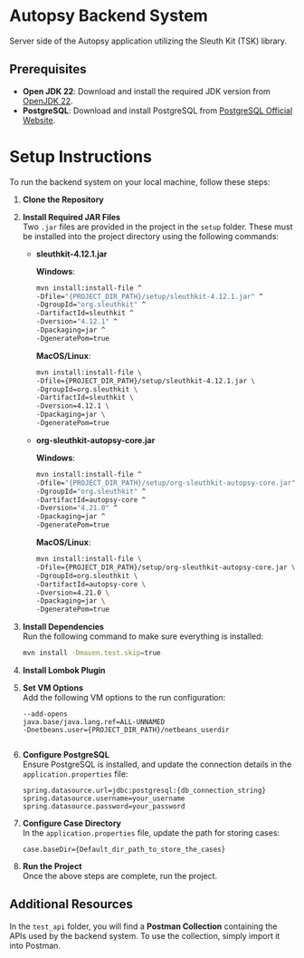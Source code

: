 # Autopsy Backend System
Server side of the Autopsy application utilizing the Sleuth Kit (TSK) library.

## Prerequisites
- **Open JDK 22**: Download and install the required JDK version from [OpenJDK 22](https://jdk.java.net/22/).
- **PostgreSQL**: Download and install PostgreSQL from [PostgreSQL Official Website](https://www.postgresql.org/download/).

# Setup Instructions

To run the backend system on your local machine, follow these steps:

1. **Clone the Repository**  

3. **Install Required JAR Files**  
   Two `.jar` files are provided in the project in the `setup` folder. These must be installed into the project directory using the following commands:

   - **sleuthkit-4.12.1.jar**

     **Windows**:
     ```bash
     mvn install:install-file ^
     -Dfile="{PROJECT_DIR_PATH}/setup/sleuthkit-4.12.1.jar" ^
     -DgroupId="org.sleuthkit" ^
     -DartifactId=sleuthkit ^
     -Dversion="4.12.1" ^
     -Dpackaging=jar ^
     -DgeneratePom=true
     ```

     **MacOS/Linux**:
     ```bash
     mvn install:install-file \
     -Dfile={PROJECT_DIR_PATH}/setup/sleuthkit-4.12.1.jar \
     -DgroupId=org.sleuthkit \
     -DartifactId=sleuthkit \
     -Dversion=4.12.1 \
     -Dpackaging=jar \
     -DgeneratePom=true
     ```

   - **org-sleuthkit-autopsy-core.jar**

     **Windows**:
     ```bash
     mvn install:install-file ^
     -Dfile="{PROJECT_DIR_PATH}/setup/org-sleuthkit-autopsy-core.jar" ^
     -DgroupId="org.sleuthkit" ^
     -DartifactId=autopsy-core ^
     -Dversion="4.21.0" ^
     -Dpackaging=jar ^
     -DgeneratePom=true
     ```

     **MacOS/Linux**:
     ```bash
     mvn install:install-file \
     -Dfile={PROJECT_DIR_PATH}/setup/org-sleuthkit-autopsy-core.jar \
     -DgroupId=org.sleuthkit \
     -DartifactId=autopsy-core \
     -Dversion=4.21.0 \
     -Dpackaging=jar \
     -DgeneratePom=true
     ```

4. **Install Dependencies**  
   Run the following command to make sure everything is installed:
   ```bash
   mvn install -Dmaven.test.skip=true

6. **Install Lombok Plugin**

7. **Set VM Options**  
   Add the following VM options to the run configuration:
   ```
   --add-opens
   java.base/java.lang.ref=ALL-UNNAMED
   -Dnetbeans.user={PROJECT_DIR_PATH}/netbeans_userdir
  
8. **Configure PostgreSQL**  
   Ensure PostgreSQL is installed, and update the connection details in the `application.properties` file:
   ```
   spring.datasource.url=jdbc:postgresql:{db_connection_string}
   spring.datasource.username=your_username
   spring.datasource.password=your_password

9. **Configure Case Directory**  
   In the `application.properties` file, update the path for storing cases:
   ```
   case.baseDir={Default_dir_path_to_store_the_cases}
10. **Run the Project**  
   Once the above steps are complete, run the project.

## Additional Resources
In the `test_api` folder, you will find a **Postman Collection** containing the APIs used by the backend system. To use the collection, simply import it into Postman.


